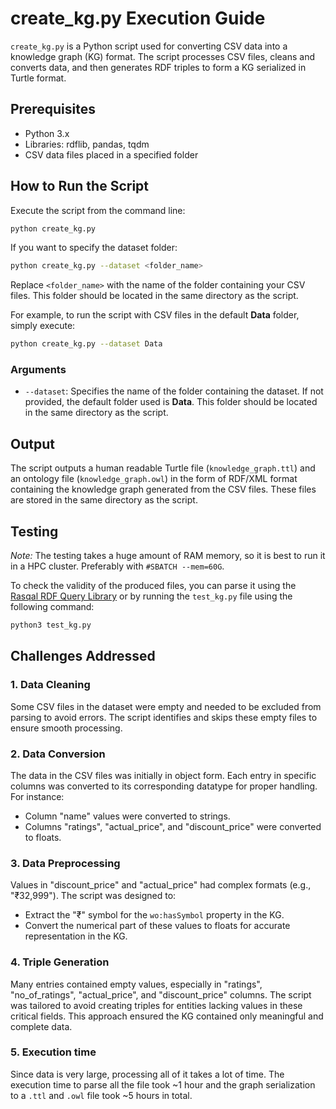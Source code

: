 # create_kg.py Execution Guide
`create_kg.py` is a Python script used for converting CSV data into a knowledge graph (KG) format. The script processes CSV files, cleans and converts data, and then generates RDF triples to form a KG serialized in Turtle format.

## Prerequisites
- Python 3.x
- Libraries: rdflib, pandas, tqdm
- CSV data files placed in a specified folder

## How to Run the Script
Execute the script from the command line:

```bash
python create_kg.py
```

If you want to specify the dataset folder:

```bash
python create_kg.py --dataset <folder_name>
```

Replace `<folder_name>` with the name of the folder containing your CSV files. This folder should be located in the same directory as the script.

For example, to run the script with CSV files in the default **Data** folder, simply execute:

```bash
python create_kg.py --dataset Data
```

### Arguments

- `--dataset`: Specifies the name of the folder containing the dataset. If not provided, the default folder used is **Data**. This folder should be located in the same directory as the script.

## Output

The script outputs a human readable Turtle file (`knowledge_graph.ttl`) and an ontology file (`knowledge_graph.owl`) in the form of RDF/XML format containing the knowledge graph generated from the CSV files. These files are stored in the same directory as the script.

## Testing
*Note:* The testing takes a huge amount of RAM memory, so it is best to run it in a HPC cluster. Preferably with `#SBATCH --mem=60G`.

To check the validity of the produced files, you can parse it using the [Rasqal RDF Query Library](https://librdf.org/rasqal/) or by running the `test_kg.py` file using the following command:
```bash
python3 test_kg.py
```

## Challenges Addressed
### 1. Data Cleaning
Some CSV files in the dataset were empty and needed to be excluded from parsing to avoid errors. The script identifies and skips these empty files to ensure smooth processing.

### 2. Data Conversion
The data in the CSV files was initially in object form. Each entry in specific columns was converted to its corresponding datatype for proper handling. For instance:

- Column "name" values were converted to strings.
- Columns "ratings", "actual_price", and "discount_price" were converted to floats.
### 3. Data Preprocessing
Values in "discount_price" and "actual_price" had complex formats (e.g., "₹32,999"). The script was designed to:

- Extract the "₹" symbol for the `wo:hasSymbol` property in the KG.
- Convert the numerical part of these values to floats for accurate representation in the KG.
### 4. Triple Generation
Many entries contained empty values, especially in "ratings", "no_of_ratings", "actual_price", and "discount_price" columns. The script was tailored to avoid creating triples for entities lacking values in these critical fields. This approach ensured the KG contained only meaningful and complete data.
### 5. Execution time
Since data is very large, processing all of it takes a lot of time. The execution time to parse all the file took ~$1$ hour and the graph serialization to a `.ttl` and `.owl` file took ~$5$ hours in total.
